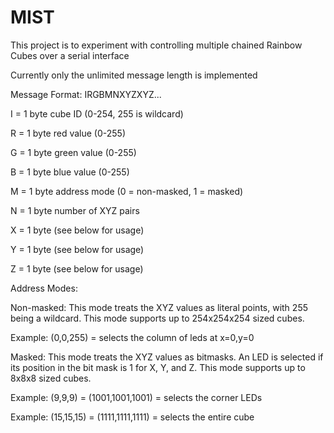 # MIST
This project is to experiment with controlling multiple chained Rainbow Cubes over a serial interface

Currently only the unlimited message length is implemented

Message Format:
IRGBMNXYZXYZ...

I = 1 byte cube ID (0-254, 255 is wildcard)

R = 1 byte red value (0-255)

G = 1 byte green value (0-255)

B = 1 byte blue value (0-255)

M = 1 byte address mode (0 = non-masked, 1 = masked)

N = 1 byte number of XYZ pairs

X = 1 byte (see below for usage)

Y = 1 byte (see below for usage)

Z = 1 byte (see below for usage)


Address Modes:

Non-masked: This mode treats the XYZ values as literal points, with 255 being a wildcard.  This mode supports up to 254x254x254 sized cubes.

Example: (0,0,255) = selects the column of leds at x=0,y=0


Masked:  This mode treats the XYZ values as bitmasks.  An LED is selected if its position in the bit mask is 1 for X, Y, and Z.  This mode supports up to 8x8x8 sized cubes.

Example: (9,9,9) = (1001,1001,1001) = selects the corner LEDs

Example: (15,15,15) = (1111,1111,1111) = selects the entire cube
